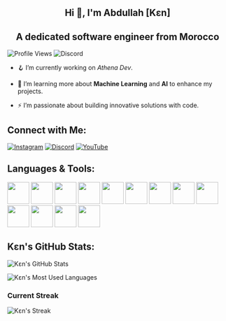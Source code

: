 <div align="center">

## Hi 👋, I'm Abdullah [Kɛn] 

## **A dedicated software engineer from Morocco**

</div>

![Profile Views](https://komarev.com/ghpvc/?username=uke4)
![Discord](https://dcbadge.vercel.app/api/shield/656871811186819082?style=flat)


- 🪝 I’m currently working on *Athena Dev*.

- 🌱 I’m learning more about **Machine Learning** and **AI** to enhance my projects.

- ⚡ I’m passionate about building innovative solutions with code.

## Connect with Me:
[![Instagram](https://img.shields.io/badge/Instagram-E4405F?style=flat&logo=instagram&logoColor=white)](https://www.instagram.com/abduhtheone?igsh=MXJzMG9uMDNmdmQ5Yg==)  [![Discord](https://img.shields.io/badge/Discord-7289DA?style=flat&logo=discord&logoColor=white)](https://discord.gg/Q4ZzJFBDqk)  [![YouTube](https://img.shields.io/badge/YouTube-FF0000?style=flat&logo=youtube&logoColor=white)](https://youtube.com/@athd3v?si=hPpL0TKiPaXdP2pr)

  
## Languages & Tools:
<div>
  <img src="https://cdn.jsdelivr.net/gh/devicons/devicon/icons/python/python-original.svg" width="50" />
  <img src="https://cdn.jsdelivr.net/gh/devicons/devicon/icons/nodejs/nodejs-original.svg" width="50" />
  <img src="https://cdn.jsdelivr.net/gh/devicons/devicon/icons/javascript/javascript-original.svg" width="50" />
  <img src="https://cdn.jsdelivr.net/gh/devicons/devicon/icons/typescript/typescript-original.svg" width="50" />
  <img src="https://cdn.jsdelivr.net/gh/devicons/devicon/icons/html5/html5-original.svg" width="50" />
  <img src="https://cdn.jsdelivr.net/gh/devicons/devicon/icons/mongodb/mongodb-original.svg" width="50" />
  <img src="https://cdn.jsdelivr.net/gh/devicons/devicon/icons/photoshop/photoshop-original.svg" width="50" />
  <img src="https://fv20.files.fm/thumb.php?i=ynd2reg5fw&v=1&n=1691819804alight-motion-logo-png.png" width="50" />
  <img src="https://cdn.jsdelivr.net/gh/devicons/devicon/icons/aftereffects/aftereffects-original.svg" width="50" />
  <img src="https://cdn.jsdelivr.net/gh/devicons/devicon/icons/premierepro/premierepro-original.svg" width="50" />
  <img src="https://cdn.jsdelivr.net/gh/devicons/devicon/icons/linux/linux-original.svg" width="50" />
  <img src="https://cdn.jsdelivr.net/gh/devicons/devicon/icons/css3/css3-original.svg" width="50" />
  <img src="https://cdn.jsdelivr.net/gh/devicons/devicon/icons/cplusplus/cplusplus-original.svg" width="50" />
</div>

## Kɛn's GitHub Stats:

![Kɛn's GitHub Stats](https://github-readme-stats.vercel.app/api?username=uke4&show_icons=true&hide_title=true&count_private=true&hide=prs&theme=radical)

![Kɛn's Most Used Languages](https://github-readme-stats.vercel.app/api/top-langs/?username=uke4&layout=compact&hide=html,css&theme=radical)

### Current Streak
![Kɛn's Streak](https://github-readme-streak-stats.herokuapp.com/?user=uke4&theme=radical)
